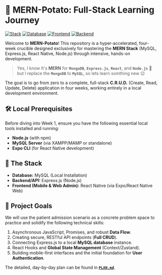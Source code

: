 # 🥔 MERN-Potato: Full-Stack Learning Journey

[![Stack](https://img.shields.io/badge/Stack-MERN-brightgreen?logo=Node.js&logoColor=white&color=339933)](./PLAN.md)
[![Database](https://img.shields.io/badge/Database-MySQL-00758F?logo=mysql&logoColor=white)]()
[![Frontend](https://img.shields.io/badge/Frontend-React%20Native-61DAFB?logo=react&logoColor=white)]()
[![Backend](https://img.shields.io/badge/Backend-Express%20|%20Node-339933?logo=express&logoColor=white)]()

Welcome to **MERN-Potato**! This repository is a hyper-accelerated, four-week crucible designed exclusively for mastering the **MERN Stack** (MySQL, Express.js, React Native, Node.js) through intensive, hands-on development.

> Yes, I know It's **MERN** for **`MongoDB`**, **`Express.js`**, **`React`**, and **`Node.js`** 🧐 but I replace the **`MongoDB`** to **`MySQL`**, so lets learn somthing new 😉

The goal is to go from zero to a complete, full-stack **C.R.U.D.** (Create, Read, Update, Delete) application in four weeks, working entirely in a local development environment.

## 🛠️ Local Prerequisites

Before diving into Week 1, ensure you have the following essential local tools installed and running:
* **Node.js** (with npm)
* **MySQL Server** (via XAMPP/MAMP or standalone)
* **Expo CLI** (for React Native development)

## 🚀 The Stack
* **Database:** MySQL (Local Installation)
* **Backend/API:** Express.js (Node.js)
* **Frontend (Mobile & Web Admin):** React Native (via Expo/React Native Web)

## 🎯 Project Goals

We will use the patient admission scenario as a concrete problem space to practice and solidify the following technical skills:
1.  Asynchronous JavaScript, Promises, and robust **Data Flow**.
2.  Creating secure, RESTful API endpoints (**Full CRUD**).
3.  Connecting Express.js to a local **MySQL database** instance.
4.  React Hooks and **Global State Management** (Context/Zustand).
5.  Building mobile-first interfaces and the initial foundation for **User Authentication**.

The detailed, day-by-day plan can be found in [**`PLAN.md`**](https://github.com/woliul/mern-potato/blob/main/PLAN.md).
